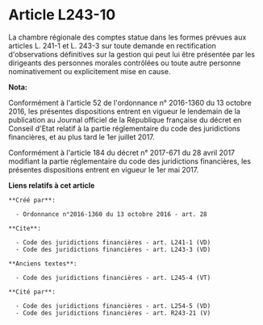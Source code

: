 # Article L243-10

La chambre régionale des comptes statue dans les formes prévues aux articles L. 241-1 et L. 243-3 sur toute demande en
rectification d'observations définitives sur la gestion qui peut lui être présentée par les dirigeants des personnes morales
contrôlées ou toute autre personne nominativement ou explicitement mise en cause.

**Nota:**

Conformément à l'article 52 de l'ordonnance n° 2016-1360 du 13 octobre 2016, les présentes dispositions entrent en vigueur le
lendemain de la publication au Journal officiel de la République française du décret en Conseil d'Etat relatif à la partie
réglementaire du code des juridictions financières, et au plus tard le 1er juillet 2017.

Conformément à l'article 184 du décret n° 2017-671 du 28 avril 2017 modifiant la partie réglementaire du code des
juridictions financières, les présentes dispositions entrent en vigueur le 1er mai 2017.

**Liens relatifs à cet article**

	**Créé par**:

	  - Ordonnance n°2016-1360 du 13 octobre 2016 - art. 28

	**Cite**:

	  - Code des juridictions financières - art. L241-1 (VD)
	  - Code des juridictions financières - art. L243-3 (VD)

	**Anciens textes**:

	  - Code des juridictions financières - art. L245-4 (VT)

	**Cité par**:

	  - Code des juridictions financières - art. L254-5 (VD)
	  - Code des juridictions financières - art. R243-21 (V)
